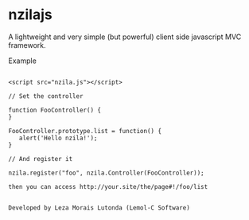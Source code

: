 nzilajs
=======

A lightweight and very simple (but powerful) client side javascript MVC framework.

Example
~~~~~~~

<script src="nzila.js"></script>

// Set the controller

function FooController() {
}

FooController.prototype.list = function() {
   alert('Hello nzila!');
}

// And register it

nzila.register("foo", nzila.Controller(FooController));

then you can access http://your.site/the/page#!/foo/list


Developed by Leza Morais Lutonda (Lemol-C Software)